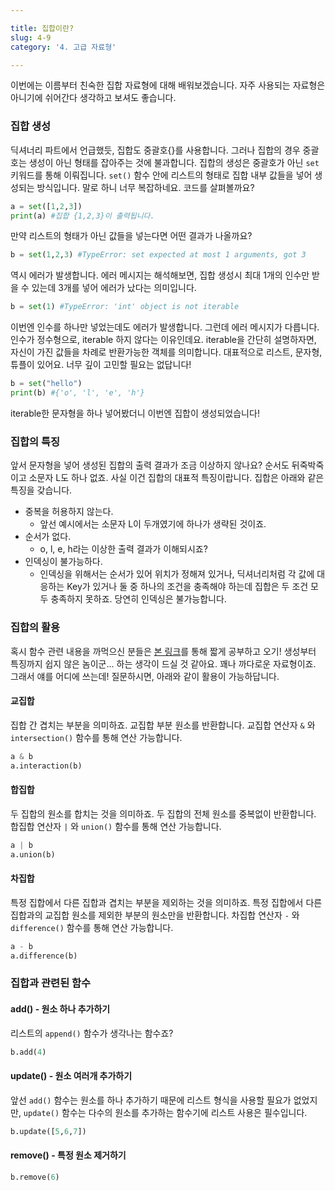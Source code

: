 ```yaml
---

title: 집합이란?
slug: 4-9
category: '4. 고급 자료형'

---
```


이번에는 이름부터 친숙한 집합 자료형에 대해 배워보겠습니다. 자주 사용되는 자료형은 아니기에 쉬어간다 생각하고 보셔도 좋습니다.

### 집합 생성

딕셔너리 파트에서 언급했듯, 집합도 중괄호{}를 사용합니다. 그러나 집합의 경우 중괄호는 생성이 아닌 형태를 잡아주는 것에 불과합니다. 집합의 생성은 중괄호가 아닌 `set` 키워드를 통해 이뤄집니다. `set()` 함수 안에 리스트의 형태로 집합 내부 값들을 넣어 생성되는 방식입니다. 말로 하니 너무 복잡하네요. 코드를 살펴볼까요?

```python
a = set([1,2,3])
print(a) #집합 {1,2,3}이 출력됩니다.
```

만약 리스트의 형태가 아닌 값들을 넣는다면 어떤 결과가 나올까요?

```python
b = set(1,2,3) #TypeError: set expected at most 1 arguments, got 3
```

역시 에러가 발생합니다. 에러 메시지는 해석해보면, 집합 생성시 최대 1개의 인수만 받을 수 있는데 3개를 넣어 에러가 났다는 의미입니다.

```python
b = set(1) #TypeError: 'int' object is not iterable
```

이번엔 인수를 하나만 넣었는데도 에러가 발생합니다. 그런데 에러 메시지가 다릅니다. 인수가 정수형으로, iterable 하지 않다는 이유인데요. iterable을 간단히 설명하자면, 자신이 가진 값들을 차례로 반환가능한 객체를 의미합니다. 대표적으로 리스트, 문자형, 튜플이 있어요. 너무 깊이 고민할 필요는 없답니다!

```python
b = set("hello")
print(b) #{'o', 'l', 'e', 'h'}
```

iterable한 문자형을 하나 넣어봤더니 이번엔 집합이 생성되었습니다!

### 집합의 특징

앞서 문자형을 넣어 생성된 집합의 출력 결과가 조금 이상하지 않나요? 순서도 뒤죽박죽이고 소문자 L도 하나 없죠. 사실 이건 집합의 대표적 특징이랍니다. 집합은 아래와 같은 특징을 갖습니다.

- 중복을 허용하지 않는다.
  - 앞선 예시에서는 소문자 L이 두개였기에 하나가 생략된 것이죠.
- 순서가 없다.
  - o, l, e, h라는 이상한 출력 결과가 이해되시죠?
- 인덱싱이 불가능하다.
  - 인덱싱을 위해서는 순서가 있어 위치가 정해져 있거나, 딕셔너리처럼 각 값에 대응하는 Key가 있거나 둘 중 하나의 조건을 충족해야 하는데 집합은 두 조건 모두 충족하지 못하죠. 당연히 인덱싱은 불가능합니다.

### 집합의 활용

혹시 함수 관련 내용을 까먹으신 분들은 [본 링크](http://www.differencebetween.net/language/words-language/difference-between-union-and-intersection/)를 통해 짧게 공부하고 오기! 생성부터 특징까지 쉽지 않은 놈이군... 하는 생각이 드실 것 같아요. 꽤나 까다로운 자료형이죠. 그래서 얘를 어디에 쓰는데! 질문하시면, 아래와 같이 활용이 가능하답니다.

#### 교집합

집합 간 겹치는 부분을 의미하죠. 교집합 부분 원소를 반환합니다. 교집합 연산자 `&` 와 `intersection()` 함수를 통해 연산 가능합니다.

```python
a & b
a.interaction(b)
```

#### 합집합

두 집합의 원소를 합치는 것을 의미하죠. 두 집합의 전체 원소를 중복없이 반환합니다. 합집합 연산자 `|` 와 `union()` 함수를 통해 연산 가능합니다.

```python
a | b
a.union(b)
```

#### 차집합

특정 집합에서 다른 집합과 겹치는 부분을 제외하는 것을 의미하죠. 특정 집합에서 다른 집합과의 교집합 원소를 제외한 부분의 원소만을 반환합니다. 차집합 연산자 `-` 와 `difference()` 함수를 통해 연산 가능합니다.

```python
a - b
a.difference(b)
```

### 집합과 관련된 함수

#### add() - 원소 하나 추가하기

리스트의 `append()` 함수가 생각나는 함수죠?

```python
b.add(4)
```

#### update() - 원소 여러개 추가하기

앞선 `add()` 함수는 원소를 하나 추가하기 때문에 리스트 형식을 사용할 필요가 없었지만, `update()` 함수는 다수의 원소를 추가하는 함수기에 리스트 사용은 필수입니다.

```python
b.update([5,6,7])
```

#### remove() - 특정 원소 제거하기

```python
b.remove(6)
```

